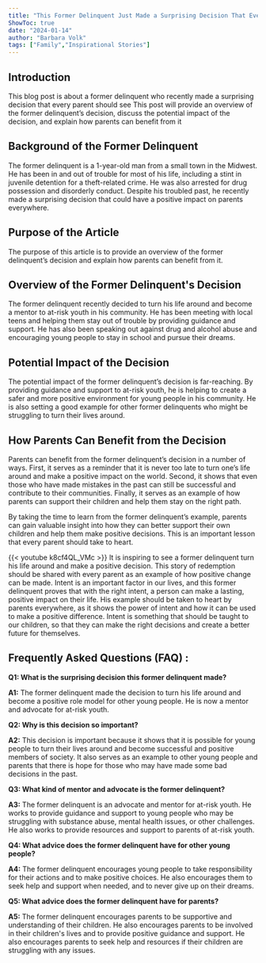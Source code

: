 ```yaml
---
title: "This Former Delinquent Just Made a Surprising Decision That Every Parent Should See!"
ShowToc: true 
date: "2024-01-14"
author: "Barbara Volk" 
tags: ["Family","Inspirational Stories"]
---
```

## Introduction 

This blog post is about a former delinquent who recently made a surprising decision that every parent should see This post will provide an overview of the former delinquent’s decision, discuss the potential impact of the decision, and explain how parents can benefit from it 

## Background of the Former Delinquent

The former delinquent is a 1-year-old man from a small town in the Midwest. He has been in and out of trouble for most of his life, including a stint in juvenile detention for a theft-related crime. He was also arrested for drug possession and disorderly conduct. Despite his troubled past, he recently made a surprising decision that could have a positive impact on parents everywhere. 

## Purpose of the Article

The purpose of this article is to provide an overview of the former delinquent’s decision and explain how parents can benefit from it. 

## Overview of the Former Delinquent's Decision

The former delinquent recently decided to turn his life around and become a mentor to at-risk youth in his community. He has been meeting with local teens and helping them stay out of trouble by providing guidance and support. He has also been speaking out against drug and alcohol abuse and encouraging young people to stay in school and pursue their dreams. 

## Potential Impact of the Decision 

The potential impact of the former delinquent’s decision is far-reaching. By providing guidance and support to at-risk youth, he is helping to create a safer and more positive environment for young people in his community. He is also setting a good example for other former delinquents who might be struggling to turn their lives around. 

## How Parents Can Benefit from the Decision 

Parents can benefit from the former delinquent’s decision in a number of ways. First, it serves as a reminder that it is never too late to turn one’s life around and make a positive impact on the world. Second, it shows that even those who have made mistakes in the past can still be successful and contribute to their communities. Finally, it serves as an example of how parents can support their children and help them stay on the right path. 

By taking the time to learn from the former delinquent’s example, parents can gain valuable insight into how they can better support their own children and help them make positive decisions. This is an important lesson that every parent should take to heart.

{{< youtube k8cf4QL_VMc >}} 
It is inspiring to see a former delinquent turn his life around and make a positive decision. This story of redemption should be shared with every parent as an example of how positive change can be made. Intent is an important factor in our lives, and this former delinquent proves that with the right intent, a person can make a lasting, positive impact on their life. His example should be taken to heart by parents everywhere, as it shows the power of intent and how it can be used to make a positive difference. Intent is something that should be taught to our children, so that they can make the right decisions and create a better future for themselves.

## Frequently Asked Questions (FAQ) :
**Q1: What is the surprising decision this former delinquent made?**

**A1:** The former delinquent made the decision to turn his life around and become a positive role model for other young people. He is now a mentor and advocate for at-risk youth.

**Q2: Why is this decision so important?**

**A2:** This decision is important because it shows that it is possible for young people to turn their lives around and become successful and positive members of society. It also serves as an example to other young people and parents that there is hope for those who may have made some bad decisions in the past.

**Q3: What kind of mentor and advocate is the former delinquent?**

**A3:** The former delinquent is an advocate and mentor for at-risk youth. He works to provide guidance and support to young people who may be struggling with substance abuse, mental health issues, or other challenges. He also works to provide resources and support to parents of at-risk youth.

**Q4: What advice does the former delinquent have for other young people?**

**A4:** The former delinquent encourages young people to take responsibility for their actions and to make positive choices. He also encourages them to seek help and support when needed, and to never give up on their dreams.

**Q5: What advice does the former delinquent have for parents?**

**A5:** The former delinquent encourages parents to be supportive and understanding of their children. He also encourages parents to be involved in their children's lives and to provide positive guidance and support. He also encourages parents to seek help and resources if their children are struggling with any issues.



